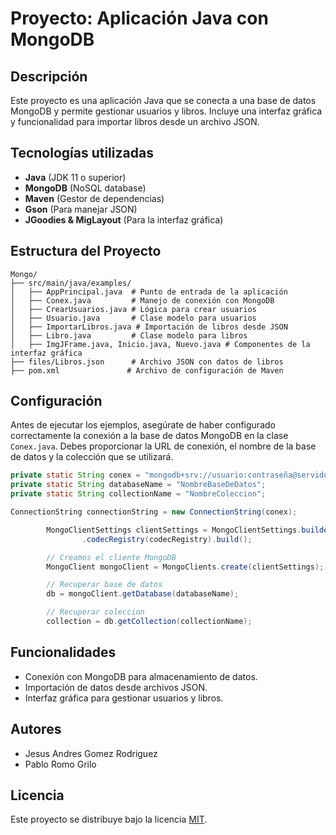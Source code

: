 # Proyecto: Aplicación Java con MongoDB

## Descripción
Este proyecto es una aplicación Java que se conecta a una base de datos MongoDB y permite gestionar usuarios y libros. Incluye una interfaz gráfica y funcionalidad para importar libros desde un archivo JSON.

## Tecnologías utilizadas
- **Java** (JDK 11 o superior)
- **MongoDB** (NoSQL database)
- **Maven** (Gestor de dependencias)
- **Gson** (Para manejar JSON)
- **JGoodies & MigLayout** (Para la interfaz gráfica)

## Estructura del Proyecto
```
Mongo/
├── src/main/java/examples/
│   ├── AppPrincipal.java  # Punto de entrada de la aplicación
│   ├── Conex.java         # Manejo de conexión con MongoDB
│   ├── CrearUsuarios.java # Lógica para crear usuarios
│   ├── Usuario.java       # Clase modelo para usuarios
│   ├── ImportarLibros.java # Importación de libros desde JSON
│   ├── Libro.java         # Clase modelo para libros
│   ├── ImgJFrame.java, Inicio.java, Nuevo.java # Componentes de la interfaz gráfica
├── files/Libros.json      # Archivo JSON con datos de libros
├── pom.xml               # Archivo de configuración de Maven
```

## Configuración

Antes de ejecutar los ejemplos, asegúrate de haber configurado correctamente la conexión a la base de datos MongoDB en la clase `Conex.java`. Debes proporcionar la URL de conexión, el nombre de la base de datos y la colección que se utilizará.

```java
private static String conex = "mongodb+srv://usuario:contraseña@servidor.mongodb.net/";
private static String databaseName = "NombreBaseDeDatos";
private static String collectionName = "NombreColeccion";

ConnectionString connectionString = new ConnectionString(conex);

		MongoClientSettings clientSettings = MongoClientSettings.builder().applyConnectionString(connectionString)
				.codecRegistry(codecRegistry).build();

		// Creamos el cliente MongoDB
		MongoClient mongoClient = MongoClients.create(clientSettings);

		// Recuperar base de datos
		db = mongoClient.getDatabase(databaseName);

        // Recuperar coleccion
		collection = db.getCollection(collectionName);
```

## Funcionalidades
- Conexión con MongoDB para almacenamiento de datos.
- Importación de datos desde archivos JSON.
- Interfaz gráfica para gestionar usuarios y libros.

## Autores
- Jesus Andres Gomez Rodriguez
- Pablo Romo Grilo

## Licencia
Este proyecto se distribuye bajo la licencia [MIT](LICENSE).
